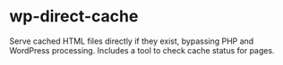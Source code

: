 # wp-direct-cache
Serve cached HTML files directly if they exist, bypassing PHP and WordPress processing. Includes a tool to check cache status for pages.
